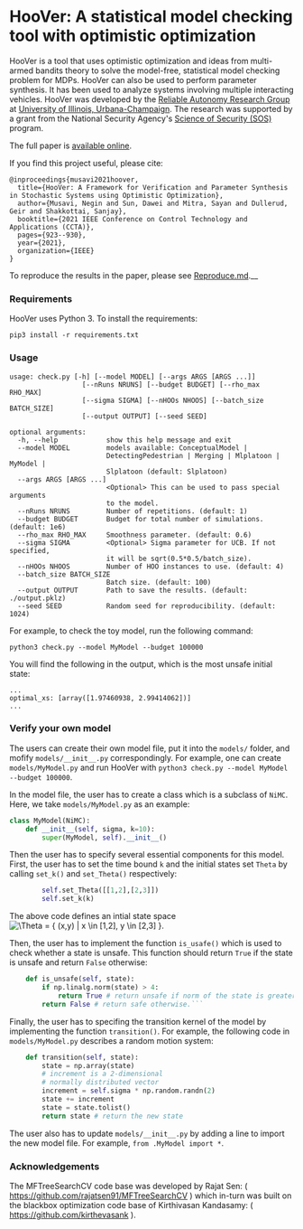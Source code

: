 # HooVer: A statistical model checking tool with optimistic optimization

HooVer is a tool that uses optimistic optimization and ideas from multi-armed bandits theory to solve the model-free, statistical model checking problem for MDPs. HooVer can also be used to perform parameter synthesis. It has been used to analyze systems involving multiple interacting vehicles. HooVer was developed by the [Reliable Autonomy Research Group](https://mitras.ece.illinois.edu/group.html) at [University of Illinois, Urbana-Champaign](https://ece.illinois.edu/). The research was supported by a grant from the National Security Agency's [Science of Security (SOS)](https://cps-vo.org/group/SoS) program. 

The full paper is [available online](https://www.daweisun.me/wp-content/uploads/2021/08/musavi2021.pdf).

If you find this project useful, please cite:
```
@inproceedings{musavi2021hoover,
  title={HooVer: A Framework for Verification and Parameter Synthesis in Stochastic Systems using Optimistic Optimization},
  author={Musavi, Negin and Sun, Dawei and Mitra, Sayan and Dullerud, Geir and Shakkottai, Sanjay},
  booktitle={2021 IEEE Conference on Control Technology and Applications (CCTA)},
  pages={923--930},
  year={2021},
  organization={IEEE}
}
```
To reproduce the results in the paper, please see [Reproduce.md](Reproduce.md).__

### Requirements
HooVer uses Python 3. To install the requirements:
```
pip3 install -r requirements.txt
```

### Usage
```
usage: check.py [-h] [--model MODEL] [--args ARGS [ARGS ...]]
                  [--nRuns NRUNS] [--budget BUDGET] [--rho_max RHO_MAX]
                  [--sigma SIGMA] [--nHOOs NHOOS] [--batch_size BATCH_SIZE]
                  [--output OUTPUT] [--seed SEED]

optional arguments:
  -h, --help            show this help message and exit
  --model MODEL         models available: ConceptualModel |
                        DetectingPedestrian | Merging | Mlplatoon | MyModel |
                        Slplatoon (default: Slplatoon)
  --args ARGS [ARGS ...]
                        <Optional> This can be used to pass special arguments
                        to the model.
  --nRuns NRUNS         Number of repetitions. (default: 1)
  --budget BUDGET       Budget for total number of simulations. (default: 1e6)
  --rho_max RHO_MAX     Smoothness parameter. (default: 0.6)
  --sigma SIGMA         <Optional> Sigma parameter for UCB. If not specified,
                        it will be sqrt(0.5*0.5/batch_size).
  --nHOOs NHOOS         Number of HOO instances to use. (default: 4)
  --batch_size BATCH_SIZE
                        Batch size. (default: 100)
  --output OUTPUT       Path to save the results. (default: ./output.pklz)
  --seed SEED           Random seed for reproducibility. (default: 1024)
```

For example, to check the toy model, run the following command:
```
python3 check.py --model MyModel --budget 100000
```
You will find the following in the output, which is the most unsafe initial state:
```
...
optimal_xs: [array([1.97460938, 2.99414062])]
...
```

### Verify your own model
The users can create their own model file, put it into the ```models/``` folder, and mofify ```models/__init__.py``` correspondingly. For example, one can create ```models/MyModel.py``` and run HooVer with ```python3 check.py --model MyModel --budget 100000```.

In the model file, the user has to create a class which is a subclass of ```NiMC```. Here, we take ```models/MyModel.py``` as an example:
```python
class MyModel(NiMC):
    def __init__(self, sigma, k=10):
        super(MyModel, self).__init__()
```
Then the user has to specify several essential components for this model. First, the user has to set the time bound ```k``` and the initial states set ```Theta``` by calling ```set_k()``` and ```set_Theta()``` respectively:
```python
        self.set_Theta([[1,2],[2,3]])
        self.set_k(k)
```

The above code defines an intial state space ![\Theta = \{ (x,y) | x \in \[1,2\], y \in \[2,3\] \}](https://render.githubusercontent.com/render/math?math=%5CTheta%20%3D%20%5C%7B%20(x%2Cy)%20%7C%20x%20%5Cin%20%5B1%2C2%5D%2C%20y%20%5Cin%20%5B2%2C3%5D%20%5C%7D).

Then, the user has to implement the function ```is_usafe()``` which is used to check whether a state is unsafe. This function should return ```True``` if the state is unsafe and return ```False``` otherwise:
```python
    def is_unsafe(self, state):
        if np.linalg.norm(state) > 4:
            return True # return unsafe if norm of the state is greater than 4.
        return False # return safe otherwise.```
```
Finally, the user has to specifing the transition kernel of the model by implementing the function ```transition()```. For example, the following code in ```models/MyModel.py``` describes a random motion system:
```python
    def transition(self, state):
        state = np.array(state)
        # increment is a 2-dimensional
        # normally distributed vector
        increment = self.sigma * np.random.randn(2)
        state += increment
        state = state.tolist()
        return state # return the new state
```

The user also has to update ```models/__init__.py``` by adding a line to import the new model file. For example, ```from .MyModel import *```.

### Acknowledgements

The MFTreeSearchCV code base was developed by Rajat Sen: ( https://github.com/rajatsen91/MFTreeSearchCV ) which in-turn was built on the blackbox optimization code base of Kirthivasan Kandasamy: ( https://github.com/kirthevasank ). 
